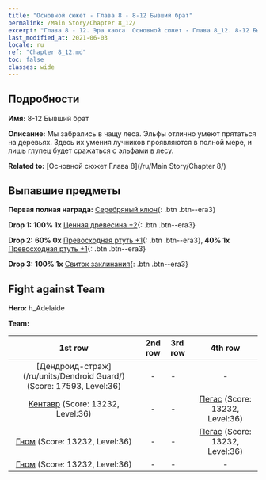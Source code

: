 ```yaml
---
title: "Основной сюжет - Глава 8 - 8-12 Бывший брат"
permalink: /Main Story/Chapter 8_12/
excerpt: "Глава 8 - 12. Эра хаоса  Основной сюжет - Глава 8_12. 8-12 Бывший брат"
last_modified_at: 2021-06-03
locale: ru
ref: "Chapter 8_12.md"
toc: false
classes: wide
---
```


## Подробности

 **Имя:** 8-12 Бывший брат

 **Описание:** Мы забрались в чащу леса. Эльфы отлично умеют прятаться на деревьях. Здесь их умения лучников проявляются в полной мере, и лишь глупец будет сражаться с эльфами в лесу.

 **Related to:** [Основной сюжет Глава 8](/ru/Main Story/Chapter 8/)

## Выпавшие предметы

 **Первая полная награда:** [Серебряный ключ](/ItemsRU/con_693/){: .btn .btn--era3}

 **Drop 1:** **100% 1x** [Ценная древесина +2](/ItemsRU/mat_27/){: .btn .btn--era3}

 **Drop 2:** **60% 0x** [Превосходная ртуть +1](/ItemsRU/mat_21/){: .btn .btn--era3}, **40% 1x** [Превосходная ртуть +1](/ItemsRU/mat_21/){: .btn .btn--era3}

 **Drop 3:** **100% 1x** [Свиток заклинания](/ItemsRU/con_694/){: .btn .btn--era3}


## Fight against Team
 **Hero:** h_Adelaide

 **Team:**


  | 1st row | 2nd row | 3rd row | 4th row |
  |:----:|:----:|:----|:----:|
  | [Дендроид-страж](/ru/units/Dendroid Guard/) (Score: 17593, Level:36)  | - | - | - |
  | [Кентавр](/ru/units/Centaur/) (Score: 13232, Level:36)  | - | - | [Пегас](/ru/units/Pegasus/) (Score: 13232, Level:36)  |
  | [Гном](/ru/units/Dwarf/) (Score: 13232, Level:36)  | - | - | [Пегас](/ru/units/Pegasus/) (Score: 13232, Level:36)  |
  | [Гном](/ru/units/Dwarf/) (Score: 13232, Level:36)  | - | - | - |


